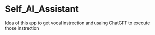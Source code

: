 # Self_AI_Assistant
 Idea of this app to get vocal instrection and usaing ChatGPT to execute those instrection 
